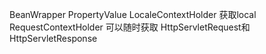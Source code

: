 BeanWrapper
PropertyValue
LocaleContextHolder  获取local
RequestContextHolder 可以随时获取    HttpServletRequest和 HttpServletResponse
